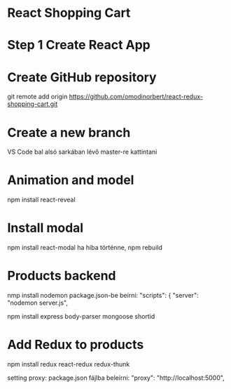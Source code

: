 # React Shopping Cart

# Step 1 Create React App

# Create GitHub repository

git remote add origin https://github.com/omodinorbert/react-redux-shopping-cart.git

# Create a new branch

VS Code bal alsó sarkában lévő master-re kattintani

# Animation and model

npm install react-reveal

# Install modal

npm install react-modal
ha hiba történne, npm rebuild

# Products backend

nmp install nodemon
package.json-be beírni:
"scripts": {
"server": "nodemon server.js",

npm install express body-parser mongoose shortid

# Add Redux to products

npm install redux react-redux redux-thunk

setting proxy:
package.json fájlba beleírni:
"proxy": "http://localhost:5000",
